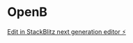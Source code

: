 # OpenB

[Edit in StackBlitz next generation editor ⚡️](https://stackblitz.com/~/github.com/varungo433/OpenB)